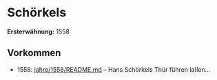 # Schörkels

**Ersterwähnung:** 1558

## Vorkommen
- 1558: [jahre/1558/README.md](../jahre/1558/README.md) – Hans Schörkels Thür
führen laſſen...
